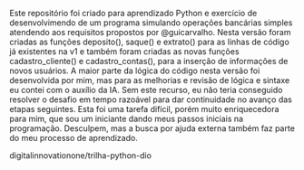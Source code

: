 Este repositório foi criado para aprendizado Python e exercício de desenvolvimendo de um programa simulando operações bancárias simples atendendo aos requisitos propostos por @guicarvalho. 
Nesta versão foram criadas as funções deposito(), saque() e extrato() para as linhas de código já existentes na v1 e também foram criadas as novas funções cadastro_cliente() e cadastro_contas(), para a inserção de informações de novos usuários.
A maior parte da lógica do código nesta versão foi desenvolvida por mim, mas para as melhorias e revisão de lógica e sintaxe eu contei com o auxílio da IA. Sem este recurso, eu não teria conseguido resolver o desafio em tempo razoável para dar continuidade no avanço das etapas seguintes.
Esta foi uma tarefa difícil, porém muito enriquecedora para mim, que sou um iniciante dando meus passos iniciais na programação.  Desculpem, mas a busca por ajuda externa também faz parte do meu processo de aprendizado.

digitalinnovationone/trilha-python-dio

